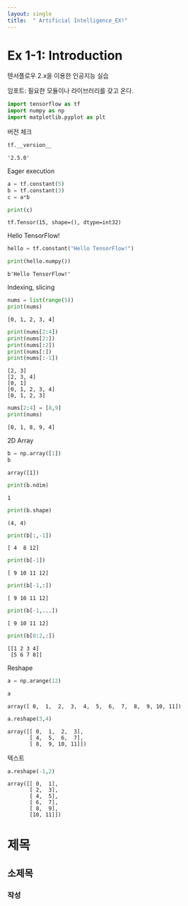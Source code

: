 ```yaml
---
layout: single
title:  " Artificial Intelligence_EX!"
---
```





# Ex 1-1: Introduction
텐서플로우 2.x을 이용한 인공지능 실습

임포트: 필요한 모듈이나 라이브러리를 갖고 온다.


```python
import tensorflow as tf
import numpy as np
import matplotlib.pyplot as plt
```

버전 체크


```python
tf.__version__
```




    '2.5.0'



Eager execution


```python
a = tf.constant(5)
b = tf.constant(3)
c = a*b

print(c)
```

    tf.Tensor(15, shape=(), dtype=int32)
    

Hello TensorFlow!


```python
hello = tf.constant("Hello TensorFlow!")

print(hello.numpy())
```

    b'Hello TensorFlow!'
    

Indexing, slicing


```python
nums = list(range(5))
print(nums)
```

    [0, 1, 2, 3, 4]
    


```python
print(nums[2:4])
print(nums[2:])
print(nums[:2])
print(nums[:])
print(nums[:-1])
```

    [2, 3]
    [2, 3, 4]
    [0, 1]
    [0, 1, 2, 3, 4]
    [0, 1, 2, 3]
    


```python
nums[2:4] = [8,9]
print(nums)
```

    [0, 1, 8, 9, 4]
    

2D Array


```python
b = np.array([1])
b
```




    array([1])




```python
print(b.ndim)
```

    1
    


```python
print(b.shape)
```

    (4, 4)
    


```python
print(b[:,-1])
```

    [ 4  8 12]
    


```python
print(b[-1])
```

    [ 9 10 11 12]
    


```python
print(b[-1,:])
```

    [ 9 10 11 12]
    


```python
print(b[-1,...])
```

    [ 9 10 11 12]
    


```python
print(b[0:2,:])
```

    [[1 2 3 4]
     [5 6 7 8]]
    

Reshape


```python
a = np.arange(12)

a
```




    array([ 0,  1,  2,  3,  4,  5,  6,  7,  8,  9, 10, 11])






```python
a.reshape(3,4)
```




    array([[ 0,  1,  2,  3],
           [ 4,  5,  6,  7],
           [ 8,  9, 10, 11]])



텍스트



```python
a.reshape(-1,2)
```




    array([[ 0,  1],
           [ 2,  3],
           [ 4,  5],
           [ 6,  7],
           [ 8,  9],
           [10, 11]])



# 제목
## 소제목
### 작성

